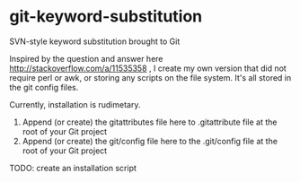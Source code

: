 # git-keyword-substitution
SVN-style keyword substitution brought to Git

Inspired by the question and answer here http://stackoverflow.com/a/11535358 , I create my own version that did not require perl or awk, or storing any scripts on the file system. It's all stored in the git config files.

Currently, installation is rudimetary. 
1. Append (or create) the gitattributes file here to .gitattribute file at the root of your Git project
1. Append (or create) the git/config file here to the .git/config file at the root of your Git project

TODO: create an installation script

